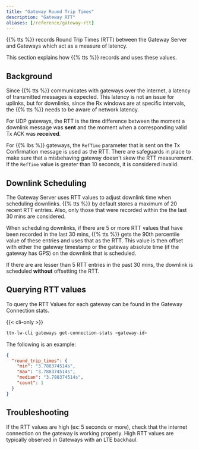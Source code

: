 ```yaml
---
title: "Gateway Round Trip Times"
description: "Gateway RTT"
aliases: [/reference/gateway-rtt]
---
```


{{% tts %}} records Round Trip Times (RTT) between the Gateway Server and Gateways which act as a measure of latency.

This section explains how {{% tts %}} records and uses these values.

<!--more-->

## Background

Since {{% tts %}} communicates with gateways over the internet, a latency of transmitted messages is expected. This latency is not an issue for uplinks, but for downlinks, since the Rx windows are at specific intervals, the {{% tts %}} needs to be aware of network latency.

For UDP gateways, the RTT is the time difference between the moment a downlink message was **sent** and the moment when a corresponding valid Tx ACK was **received**.

For {{% lbs %}} gateways, the `RefTime` parameter that is sent on the Tx Confirmation message is used as the RTT. There are safeguards in place to make sure that a misbehaving gateway doesn't skew the RTT measurement. If the `RefTime` value is greater than 10 seconds, it is considered invalid.

## Downlink Scheduling

The Gateway Server uses RTT values to adjust downlink time when scheduling downlinks. {{% tts %}} by default stores a maximum of 20 recent RTT entries. Also, only those that were recorded within the the last 30 mins are considered.

When scheduling downlinks, if there are 5 or more RTT values that have been recorded in the last 30 mins, {{% tts %}} gets the 90th percentile value of these entries and uses that as the RTT. This value is then offset with either the gateway timestamp or the gateway absolute time (if the gateway has GPS) on the downlink that is scheduled.

If there are are lesser than 5 RTT entries in the past 30 mins, the downlink is scheduled **without** offsetting the RTT.

## Querying RTT values

To query the RTT Values for each gateway can be found in the Gateway Connection stats.

{{< cli-only >}}

```bash
ttn-lw-cli gateways get-connection-stats <gateway-id>
```

The following is an example:

```json
{
  "round_trip_times": {
    "min": "3.788374514s",
    "max": "3.788374514s",
    "median": "3.788374514s",
    "count": 1
  }
}
```

## Troubleshooting

If the RTT values are high (ex: 5 seconds or more), check that the internet connection on the gateway is working properly. High RTT values are typically observed in Gateways with an LTE backhaul.
